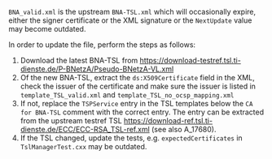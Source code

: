`BNA_valid.xml` is the upstream `BNA-TSL.xml` which will occasionally expire, either the signer certificate or the XML signature or the `NextUpdate` value may become outdated.

In order to update the file, perform the steps as follows:

1. Download the latest BNA-TSL from https://download-testref.tsl.ti-dienste.de/P-BNetzA/Pseudo-BNetzA-VL.xml
2. Of the new BNA-TSL, extract the `ds:X509Certificate` field in the XML, check the issuer of the certificate and make sure the issuer is listed in `template_TSL_valid.xml` and `template_TSL_no_ocsp_mapping.xml`
3. If not, replace the `TSPService` entry in the TSL templates below the `CA for BNA-TSL` comment with the correct entry. The entry can be extracted from the upstream testref TSL https://download-ref.tsl.ti-dienste.de/ECC/ECC-RSA_TSL-ref.xml (see also A_17680).
4. If the TSL changed, update the tests, e.g. `expectedCertificates` in `TslManagerTest.cxx` may be outdated.
